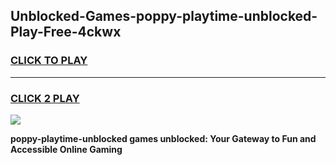 
## Unblocked-Games-poppy-playtime-unblocked-Play-Free-4ckwx
<h3>
<a href="https://premium76.site?title=poppy-playtime-unblocked&ref=18A1">CLICK TO PLAY</a></h3>
<hr>

<h3>
<a href="https://premium76.site?title=poppy-playtime-unblocked&ref=18A1">CLICK 2 PLAY</a>
  
</h3>

<a href="https://premium76.site?title=poppy-playtime-unblocked&ref=18A1"><img src="https://clearcache.store/games.png"></a>


**poppy-playtime-unblocked games unblocked: Your Gateway to Fun and Accessible Online Gaming**
